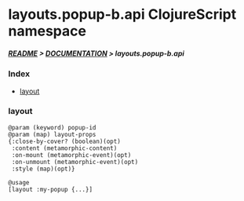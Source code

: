 
# layouts.popup-b.api ClojureScript namespace

##### [README](../../../../README.md) > [DOCUMENTATION](../../../COVER.md) > layouts.popup-b.api

### Index

- [layout](#layout)

### layout

```
@param (keyword) popup-id
@param (map) layout-props
{:close-by-cover? (boolean)(opt)
 :content (metamorphic-content)
 :on-mount (metamorphic-event)(opt)
 :on-unmount (metamorphic-event)(opt)
 :style (map)(opt)}
```

```
@usage
[layout :my-popup {...}]
```